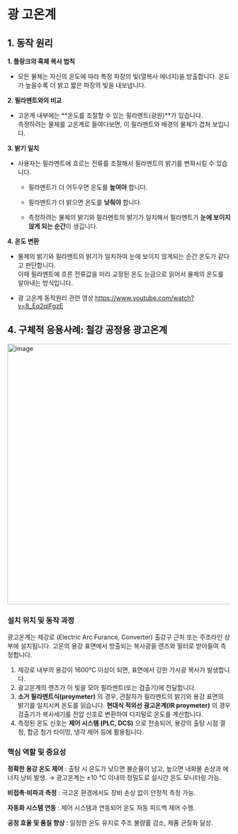 # 광 고온계  
## 1. 동작 원리  
**1. 플랑크의 흑체 복사 법칙**  
- 모든 물체는 자신의 온도에 따라 특정 파장의 빛(열복사 에너지)을 방출합니다.
  온도가 높을수록 더 밝고 짧은 파장의 빛을 내보냅니다.  
  
**2. 필라멘트와의 비교**  
- 고온계 내부에는 **온도를 조절할 수 있는 필라멘트(광원)**가 있습니다.  
  측정하려는 물체를 고온계로 들여다보면, 이 필라멘트와 배경의 물체가 겹쳐 보입니다.  
  
**3. 밝기 일치**  
- 사용자는 필라멘트에 흐르는 전류를 조절해서 필라멘트의 밝기를 변화시킬 수 있습니다.  
  - 필라멘트가 더 어두우면 온도를 **높여야** 합니다.

  - 필라멘트가 더 밝으면 온도를 **낮춰야** 합니다.

  - 측정하려는 물체의 밝기와 필라멘트의 밝기가 일치해서 필라멘트가 **눈에 보이지 않게 되는 순간**이 생깁니다.  
  
**4. 온도 변환**
- 물체의 밝기와 필라멘트의 밝기가 일치하여 눈에 보이지 않게되는 순간 온도가 같다고 판단합니다.  
  이때 필라멘트에 흐른 전류값을 미리 교정된 온도 눈금으로 읽어서 물체의 온도를 알아내는 방식입니다.

- 광 고온계 동작원리 관련 영상 https://www.youtube.com/watch?v=8_Eq2qlFgzE

## 4. 구체적 응용사례: 철강 공정용 광고온계
<img width="941" height="588" alt="image" src="https://github.com/user-attachments/assets/ccac8702-2876-4f47-8203-55f0a783b8dc" />





### 설치 위치 및 동작 과정
광고온계는 제강로 (Electric Arc Furance, Converter) 출강구 근처 또는 주조라인 상부에 설치됩니다. 
고온의 용강 표면에서 방출되는 복사광을 렌즈와 필터로 받아들여 측정합니다.  

1.  제강로 내부의 용강이 1600°C 이상이 되면, 표면에서 강한 가시광 복사가 발생합니다.
2.  광고온계의 렌즈가 이 빛을 모아 필라멘트(또는 검출기)에 전달합니다.
3.  **소거 필라멘트식(proymeter)** 의 경우, 관찰자가 필라멘트의 밝기와 용강 표면의 밝기를 일치시켜 온도를 읽습니다. **현대식 적외선 광고온계(IR proymeter)** 의 경우 검출기가 복사세기를 전압 신호로 변환하여 디지털로 온도를 계산합니다.
4.  측정된 온도 신호는 **제어 시스템 (PLC, DCS)** 으로 전송되어, 용강의 출탕 시점 결정, 합금 첨가 타이밍, 냉각 제어 등에 활용됩니다.



### 핵심 역할 및 중요성
**정확한 용강 온도 제어** : 
출탕 시 온도가 낮으면 불순물이 남고, 높으면 내화물 손상과 에너지 낭비 발생.
→ 광고온계는 ±10 °C 이내의 정밀도로 실시간 온도 모니터링 가능.

**비접촉·비파괴 측정** : 
극고온 환경에서도 장비 손상 없이 안정적 측정 가능.

**자동화 시스템 연동** : 
제어 시스템과 연동되어 온도 자동 피드백 제어 수행.

**공정 효율 및 품질 향상** : 
일정한 온도 유지로 주조 불량률 감소, 제품 균질화 달성.
